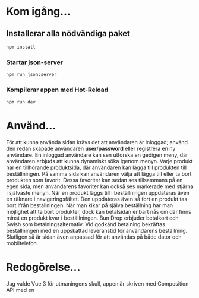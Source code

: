 # Kom igång...

## Installerar alla nödvändiga paket

```sh
npm install
```

### Startar json-server

```sh
npm run json:server
```

### Kompilerar appen med Hot-Reload

```sh
npm run dev
```

# Använd...

För att kunna använda sidan krävs det att användaren är inloggad; använd den redan skapade användaren **user**/**password** eller registrera en ny användare. En inloggad användare kan sen utforska en gedigen meny, där användaren erbjuds att kunna dynamiskt söka igenom menyn. Varje produkt har en tillhörande produktsida, där användaren kan lägga till produkten till beställningen. På samma sida kan användaren välja att lägga till eller ta bort produkten som favorit. Dessa favoriter kan sedan ses tillsammans på en egen sida, men användarens favoriter kan också ses markerade med stjärna i självaste menyn. När en produkt läggs till i beställningen uppdateras även en räknare i navigeringsfältet. Den uppdateras även så fort en produkt tas bort ifrån beställningen. När man kikar på själva beställning har man möjlighet att ta bort produkter, dock kan betalsidan enbart nås om där finns minst en produkt kvar i beställningen. Bun Drop erbjuder betalkort och Swish som betalningsalternativ. Vid godkänd betalning bekräftas beställningen med en uppskattad leveranstid för användarens beställning. Slutligen så är sidan även anpassad för att användas på både dator och mobiltelefon.

# Redogörelse...

Jag valde Vue 3 för utmaningens skull, appen är skriven med Composition API med en <script setup>-taggar i varje view. Det kändes rimligt att välja Composition API över Options API, då Composition API introducerades i Vue 3. Jag valde <script setup>-tagg över vanliga script-taggar med tillhörande setup-funktion, enbart för att man då inte behöver använda export eller return för att få tillgång till allt i komponentens <template>-tagg.

Jag använder både mig av localStorage och sessionStorage, då jag ville separera data relaterad till användarens inloggnings-session ifrån övrig data knutet till användaren. Övriga data innefattar ett objekt för varje användare med en icke genomförd beställning samt valda favoriter. Det här objektet skapas vid inloggning om det inte redan finns ett sådant objekt i localStorage med användarens username. Vid utloggning töms sessionStorage, detta sker även om användaren bara stänger ner fliken eller webbläsaren.

För att kunna uppdatera min räknare i navigeringsfältet behövde jag skriva en Event Bus, detta var helt inbyggt i Vue 2. Men tyvärr togs stora delar av den här funktionalitet bort när man gick ifrån Vue 2 till Vue 3. Event Bus krävs för att man i en view ska kunna lyssna på något som händer i en annan view. Min Event Bus innehåller två funktioner; en funktion för att trigga när det sker en förändring och en funktion för att lyssna om det sker en förändring. I mitt fall kör jag funktionen för att trigga en förändring, varje gång det sker en förändring i localStorage. I min Header-komponent använder jag sedan funktion för att lyssna på om där sker en ändring mot localStorage. Varje gång det inträffar en förändring hämtar jag sedan storleken på beställningen, för att på så sätt alltid visa den korrekta storleken på beställningen i navigeringsfältet.

Slutligen borde jag även sparat kvantitet för varje produkt i beställningen, för att på ett smidigt kunna erbjuda användaren att enkelt kunna minska eller öka kvantitet för en specifik produkt.
